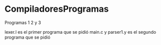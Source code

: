 # CompiladoresProgramas
Programas 1 2 y 3

lexer.l es el primer programa que se pidió
main.c y parser1.y es el segundo programa que se pidió
